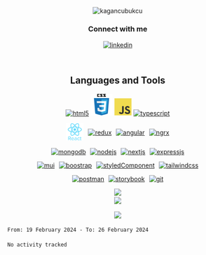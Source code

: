 <!-- Profile views -->

<p align="center"> <img src="https://komarev.com/ghpvc/?username=kagancubukcu&label=Profile%20views&color=0e75b6&style=flat" alt="kagancubukcu" /></p>

<!-- Connect with me  -->

<h3 align="center">Connect with me</h3>

<!-- Logos -->

<p align="center"> 
<a href="https://linkedin.com/in/kagancubukcu" target="blank"><img align="center" src="https://raw.githubusercontent.com/rahuldkjain/github-profile-readme-generator/master/src/images/icons/Social/linked-in-alt.svg" alt="linkedin" height="30" width="40" /></a>
</p>

<br>

<!-- Tech Stack -->

<h2 align="center">Languages and Tools</h2>
<div align="center">

<p>
<!-- Html -->
<a href="https://www.w3.org/html/" target="_blank" rel="noreferrer"> <img src="https://cdn.worldvectorlogo.com/logos/html-1.svg" alt="html5" width="40" height="40"/></a>
<!-- Css -->
<a href="https://www.w3schools.com/css/" target="_blank" rel="noreferrer"> <img src="https://raw.githubusercontent.com/devicons/devicon/master/icons/css3/css3-original-wordmark.svg" alt="css3" width="50" height="50"/></a>
<!-- JS -->
<a href="https://developer.mozilla.org/en-US/docs/Web/JavaScript" target="_blank" rel="noreferrer"> <img src="https://raw.githubusercontent.com/devicons/devicon/master/icons/javascript/javascript-original.svg" alt="javascript" width="40" height="40"/></a>
<!-- TypeScript -->
<a href="https://www.typescriptlang.org/" target="_blank" rel="noreferrer"> <img src="https://cdn.worldvectorlogo.com/logos/typescript.svg" alt="typescript" width="40" height="40"/></a>
</p>
<p style="display: flex; gap: 10px; align-items: center; justify-content: center;">
<!-- React -->
<a href="https://reactjs.org/" target="_blank" rel="noreferrer"> <img src="https://raw.githubusercontent.com/devicons/devicon/master/icons/react/react-original-wordmark.svg" alt="react" width="40" height="40"/></a>
<!-- Redux -->
<a href="https://redux.js.org/" target="_blank" rel="noreferrer"> <img src="https://cdn.worldvectorlogo.com/logos/redux.svg" alt="redux" width="40" height="40"/></a>
<!-- Angular -->
<a href="https://angular.io/" target="_blank" rel="noreferrer"> <img src="https://cdn.worldvectorlogo.com/logos/angular-icon-1.svg" alt="angular" width="40" height="40"/></a>
<!-- ngrx -->
<a href="https://ngrx.io/" target="_blank" rel="noreferrer"> <img src="https://cdn.worldvectorlogo.com/logos/ngrx.svg" alt="ngrx" width="40" height="40"/></a>
</p>

<p style="display: flex; gap: 10px; align-items: center; justify-content: center;">
<!-- MongoDB -->
<a href="https://www.mongodb.com/" target="_blank" rel="noreferrer"> <img src="https://cdn.worldvectorlogo.com/logos/mongodb-icon-1.svg" alt="mongodb" width="40" height="40"/></a>
<!-- Node.js -->
<a href="https://nodejs.org/en/" target="_blank" rel="noreferrer"> <img src="https://cdn.worldvectorlogo.com/logos/nodejs-icon.svg" alt="nodejs" width="40" height="40"/></a>
<!-- Next.js -->
<a href="https://nextjs.org/" target="_blank" rel="noreferrer"> <img src="https://img.icons8.com/fluency-systems-regular/344/nextjs.png" alt="nextjs" width="40" height="40"/></a>
<!-- Express.js -->
<a href="https://expressjs.com/" target="_blank" rel="noreferrer"> <img src="https://img.icons8.com/fluency/344/express-js.png" alt="expressjs" width="40" height="40"/></a>

</p>
<p style="display: flex; gap: 10px; align-items: center; justify-content: center;">
<!-- Mui -->
<a href="https://mui.com/" target="_blank" rel="noreferrer"> <img src="https://v4.mui.com/static/logo.png" alt="mui" width="40" height="40"/></a>
<!-- Boostrap -->
<a href="https://getbootstrap.com/" target="_blank" rel="noreferrer"> <img src="https://cdn.worldvectorlogo.com/logos/bootstrap-5-1.svg" alt="boostrap" width="40" height="40"/></a>
<!-- Styled Components -->
<a href="https://styled-components.com/" target="_blank" rel="noreferrer"> <img src="https://cdn.worldvectorlogo.com/logos/styled-components-1.svg" alt="styledComponent" width="40" height="40"/></a>
<!-- Tailwinds -->
<a href="https://tailwindcss.com/" target="_blank" rel="noreferrer"> <img src="https://cdn.worldvectorlogo.com/logos/tailwindcss.svg" alt="tailwindcss" width="40" height="40"/></a>
</p>
<p style="display: flex; gap: 10px; align-items: center; justify-content: center;">
<!-- Postsman -->
<a href="https://www.postman.com/" target="_blank" rel="noreferrer"> <img src="https://res.cloudinary.com/postman/image/upload/t_team_logo/v1629869194/team/2893aede23f01bfcbd2319326bc96a6ed0524eba759745ed6d73405a3a8b67a8" alt="postman" width="40" height="40"/></a>
<!-- Storybook -->
<a href="https://storybook.js.org/" target="_blank" rel="noreferrer"> <img src="https://avatars.githubusercontent.com/u/22632046?s=200&v=4" alt="storybook" width="40" height="40"/></a>
<a href="https://git-scm.com/" target="_blank" rel="noreferrer"> <img src="https://upload.wikimedia.org/wikipedia/commons/thumb/3/3f/Git_icon.svg/2048px-Git_icon.svg.png" alt="git" width="40" height="40"/></a>
</p>

<p align="center">

![](https://github-readme-stats.vercel.app/api?username=kagancubukcu&theme=gotham&hide_border=true&include_all_commits=false&count_private=true)<br/>
![](https://github-readme-streak-stats.herokuapp.com/?user=kagancubukcu&theme=gotham&hide_border=true)

![](https://github-readme-stats.vercel.app/api/top-langs/?username=kagancubukcu&theme=gotham&hide_border=true&include_all_commits=false&count_private=true&layout=compact)

</p>
</div>

<!--START_SECTION:waka-->

```txt
From: 19 February 2024 - To: 26 February 2024

No activity tracked
```

<!--END_SECTION:waka-->
